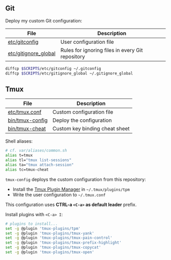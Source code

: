 ## Git

Deploy my custom Git configuration:

File                              | Description
----------------------------------|----------------------------------
[etc/gitconfig](gitconfig)        | User configuration file
[etc/gitignore_global](gitconfig) | Rules for ignoring files in every Git repository

```bash
diffcp $SCRIPTS/etc/gitconfig ~/.gitconfig
diffcp $SCRIPTS/etc/gitignore_global ~/.gitignore_global
```

## Tmux

File                                  | Description
--------------------------------------|----------------------------------
[etc/tmux.conf](tmux.conf)            | Custom configuration file
[bin/tmux-config](../bin/tmux-config) | Deploy the configuration
[bin/tmux-cheat](../bin/tmux-cheat)   | Custom key binding cheat sheet 

Shell aliases:

```bash
# cf. var/aliases/common.sh
alias t=tmux
alias tl="tmux list-sessions"
alias ta="tmux attach-session"
alias tc=tmux-cheat
```

`tmux-config` deploys the custom configuration from this repository:

* Install the [Tmux Plugin Manager][tpm] in `~/.tmux/plugins/tpm`
* Write the user configuration to `~/.tmux.conf`

This configuration uses **CTRL-a `<C-a>` as default leader** prefix.

Install plugins with `<C-a> I`: 

```bash
# plugins to install...
set -g @plugin 'tmux-plugins/tpm'
set -g @plugin 'tmux-plugins/tmux-yank'
set -g @plugin 'tmux-plugins/tmux-pain-control'
set -g @plugin 'tmux-plugins/tmux-prefix-highlight'
set -g @plugin 'tmux-plugins/tmux-copycat'
set -g @plugin 'tmux-plugins/tmux-open'
```

[tpm]: https://github.com/tmux-plugins/tpm
